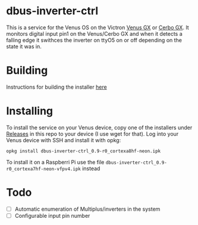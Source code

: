 # dbus-inverter-ctrl

This is a service for the Venus OS on the Victron [Venus GX](https://www.victronenergy.com/panel-systems-remote-monitoring/venus-gx) or [Cerbo GX](https://www.victronenergy.com/panel-systems-remote-monitoring/cerbo-gx). It monitors digital input pin1
on the Venus/Cerbo GX and when it detects a falling edge it swithces the inverter on ttyO5 on or off depending on the state it was in.

# Building

Instructions for building the installer [here](https://github.com/osaether/meta-dbus-inverter-ctrl)

# Installing

To install the service on your Venus device, copy one of the installers under [Releases](https://github.com/osaether/dbus-inverter-ctrl/releases)
in this repo to your device (I use wget for that). Log into your Venus device with SSH
and install it with opkg:

    opkg install dbus-inverter-ctrl_0.9-r0_cortexa8hf-neon.ipk

To install it on a Raspberri Pi use the file ```dbus-inverter-ctrl_0.9-r0_cortexa7hf-neon-vfpv4.ipk``` instead

# Todo

- [ ] Automatic enumeration of Multiplus/inverters in the system
- [ ] Configurable input pin number
